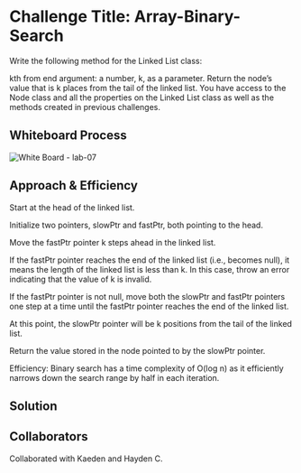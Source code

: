 # Challenge Title:  Array-Binary-Search

Write the following method for the Linked List class:

kth from end
argument: a number, k, as a parameter.
Return the node’s value that is k places from the tail of the linked list.
You have access to the Node class and all the properties on the Linked List class as well as the methods created in previous challenges.

## Whiteboard Process

![White Board - lab-07](/__test__/list-kth/lab07whiteboard.png)

## Approach & Efficiency

Start at the head of the linked list.

Initialize two pointers, slowPtr and fastPtr, both pointing to the head.

Move the fastPtr pointer k steps ahead in the linked list.

If the fastPtr pointer reaches the end of the linked list (i.e., becomes null), it means the length of the linked list is less than k. In this case, throw an error indicating that the value of k is invalid.

If the fastPtr pointer is not null, move both the slowPtr and fastPtr pointers one step at a time until the fastPtr pointer reaches the end of the linked list.

At this point, the slowPtr pointer will be k positions from the tail of the linked list.

Return the value stored in the node pointed to by the slowPtr pointer.



Efficiency: Binary search has a time complexity of O(log n) as it efficiently narrows down the search range by half in each iteration.

## Solution




## Collaborators

Collaborated with Kaeden and Hayden C.
